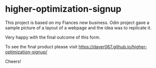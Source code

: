 # higher-optimization-signup
This project is based on my Fiances new business. Odin project gave a sample picture of a layout of a webpage and the idea was to replicate it. 

Very happy with the final outcome of this form. 

To see the final product please visit https://daver067.github.io/higher-optimization-signup/

Cheers!